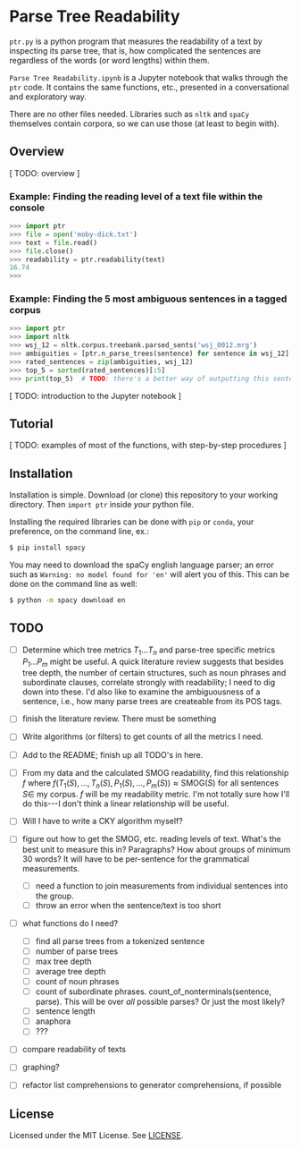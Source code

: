 # Parse Tree Readability

`ptr.py` is a python program that measures the readability of a text by inspecting its parse tree, that is, how complicated the sentences are regardless of the words (or word lengths) within them.

`Parse Tree Readability.ipynb` is a Jupyter notebook that walks through the `ptr` code. It contains the same functions, etc., presented in a conversational and exploratory way.

There are no other files needed. Libraries such as `nltk` and `spaCy` themselves contain corpora, so we can use those (at least to begin with).

## Overview

[ TODO: overview ]

### Example: Finding the reading level of a text file within the console

```python
>>> import ptr
>>> file = open('moby-dick.txt')
>>> text = file.read()
>>> file.close()
>>> readability = ptr.readability(text)
16.74
>>>
```

### Example: Finding the 5 most ambiguous sentences in a tagged corpus

```python
>>> import ptr
>>> import nltk
>>> wsj_12 = nltk.corpus.treebank.parsed_sents('wsj_0012.mrg')
>>> ambiguities = [ptr.n_parse_trees(sentence) for sentence in wsj_12]
>>> rated_sentences = zip(ambiguities, wsj_12)
>>> top_5 = sorted(rated_sentences)[:5]
>>> print(top_5)  # TODO: there's a better way of outputting this sentence and its rating
```

[ TODO: introduction to the Jupyter notebook ]

## Tutorial

[ TODO: examples of most of the functions, with step-by-step procedures ]

## Installation

Installation is simple. Download (or clone) this repository to your working directory. Then `import ptr` inside _your_ python file.

Installing the required libraries can be done with `pip` or `conda`, your preference, on the command line, ex.:

```bash
$ pip install spacy
```

You may need to download the spaCy english language parser; an error such as `Warning: no model found for 'en'` will alert you of this. This can be done on the command line as well:

```bash
$ python -m spacy download en
```

## TODO

- [ ] Determine which tree metrics $T_1 \dots T_n$ and parse-tree specific metrics $P_1 \dots P_m$ might be useful. A quick literature review suggests that besides tree depth, the number of certain structures, such as noun phrases and subordinate clauses, correlate strongly with readability; I need to dig down into these. I'd also like to examine the ambiguousness of a sentence, i.e., how many parse trees are createable from its POS tags.

- [ ] finish the literature review. There must be something

- [ ] Write algorithms (or filters) to get counts of all the metrics I need.

- [ ] Add to the README; finish up all TODO's in here.

- [ ] From my data and the calculated SMOG readability, find this relationship $f$ where $f(T_1(S), \dots, T_n(S),  P_1(S), \dots, P_m(S)) \approx \mathrm{SMOG}(S)$ for all sentences $S \in$ my corpus. $f$ will be my readability metric. I'm not totally sure how I'll do this---I don't think a linear relationship will be useful.

- [ ] Will I have to write a CKY algorithm myself?

- [ ] figure out how to get the SMOG, etc. reading levels of text. What's the best unit to measure this in? Paragraphs? How about groups of minimum 30 words? It will have to be per-sentence for the grammatical measurements.
    - [ ] need a function to join measurements from individual sentences into the group.
    - [ ] throw an error when the sentence/text is too short

- [ ] what functions do I need?
    - [ ] find all parse trees from a tokenized sentence
    - [ ] number of parse trees
    - [ ] max tree depth
    - [ ] average tree depth
    - [ ] count of noun phrases
    - [ ] count of subordinate phrases. count_of_nonterminals(sentence, parse). This will be over _all_ possible parses? Or just the most likely?
    - [ ] sentence length
    - [ ] anaphora
    - [ ] ???
    
- [ ] compare readability of texts

- [ ] graphing?

- [ ] refactor list comprehensions to generator comprehensions, if possible

## License

Licensed under the MIT License. See [LICENSE](LICENSE).